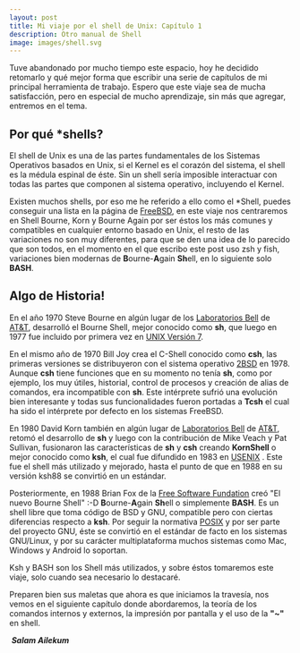 ```yaml
---
layout: post
title: Mi viaje por el shell de Unix: Capítulo 1
description: Otro manual de Shell
image: images/shell.svg
---
```

Tuve abandonado por mucho tiempo este espacio, hoy he decidido retomarlo y qué mejor forma que escribir una serie de capítulos de mi principal herramienta de trabajo. Espero que este viaje sea de mucha satisfacción, pero en especial de mucho aprendizaje, sin más que agregar, entremos en el tema.

## Por qué *shells?

El shell de Unix es una de las partes fundamentales de los Sistemas Operativos basados en Unix, si el Kernel es el corazón del sistema, el shell es la médula espinal de éste. Sin un shell sería imposible interactuar con todas las partes que componen al sistema operativo, incluyendo el Kernel.

Existen muchos shells, por eso me he referido a ello como el *Shell, puedes conseguir una lista en la página de [FreeBSD](https://www.freebsd.org/ports/shells.html), en este viaje nos centraremos en Shell Bourne, Korn y Bourne Again por ser éstos los más comunes y compatibles en cualquier entorno basado en Unix, el resto de las variaciones no son muy diferentes, para que se den una idea de lo parecido que son todos, en el momento en el que escribo este post uso zsh y fish, variaciones bien modernas de **B**ourne-**A**gain **Sh**ell, en lo siguiente solo **BASH**.

## Algo de Historia!

En el año 1970 Steve Bourne en algún lugar de los [Laboratorios Bell](https://es.wikipedia.org/wiki/Laboratorios_Bell) de [AT&T](https://es.wikipedia.org/wiki/AT%26T), desarrolló el Bourne Shell, mejor conocido como **sh**, que luego en 1977 fue incluido por primera vez en [UNIX Versión 7](https://es.wikipedia.org/wiki/UNIX_Versión_7).

En el mismo año de 1970 Bill Joy crea el C-Shell conocido como **csh**,  las primeras versiones se distribuyeron con el sistema operativo [2BSD](https://es.wikipedia.org/wiki/BSD) en 1978. Aunque **csh** tiene funciones que en su momento no tenía **sh**, como por ejemplo, los muy útiles, historial, control de procesos y creación de alias de comandos, era incompatible con **sh**. Este intérprete sufrió una evolución bien interesante y todas sus funcionalidades fueron portadas a **Tcsh** el cual ha sido el intérprete por defecto en los sistemas FreeBSD.

En 1980 David Korn también en algún lugar de [Laboratorios Bell](https://es.wikipedia.org/wiki/Laboratorios_Bell) de [AT&T](https://es.wikipedia.org/wiki/AT%26T), retomó el desarrollo de **sh** y luego con la contribución de Mike Veach y Pat Sullivan, fusionaron las características de **sh** y **csh** creando **KornShell** o mejor conocido como **ksh**, el cual fue difundido en 1983 en [USENIX](https://en.wikipedia.org/wiki/USENIX) . Este fue el shell más utilizado y mejorado, hasta el punto de que en 1988 en su versión ksh88 se convirtió en un estándar.

Posteriormente, en 1988 Brian Fox de la [Free Software Fundation](https://es.wikipedia.org/wiki/Free_Software_Foundation) creó <joke>"El nuevo Bourne Shell" :-D</joke> **B**ourne-**A**gain **Sh**ell o simplemente **BASH**. Es un shell libre que toma código de BSD y GNU, compatible pero con ciertas diferencias respecto a **ksh**. Por seguir la normativa [POSIX](https://en.wikipedia.org/wiki/POSIX) y por ser parte del proyecto GNU, éste se convirtió en el estándar de facto en los sistemas GNU/Linux, y por su carácter multiplataforma muchos sistemas como Mac, Windows y Android lo soportan.

Ksh y BASH son los Shell más utilizados, y sobre éstos tomaremos este viaje, solo cuando sea necesario lo destacaré.

Preparen bien sus maletas que ahora es que iniciamos la travesía, nos vemos en el siguiente capítulo donde abordaremos, la teoría de los comandos internos y externos, la impresión por pantalla y el uso de la **"~"** en shell.

​																																																														***Salam Ailekum***
